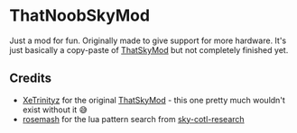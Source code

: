 # ThatNoobSkyMod

Just a mod for fun. Originally made to give support for more hardware.
It's just basically a copy-paste of [ThatSkyMod](https://github.com/XeTrinityz/ThatSkyMod) but not completely finished yet.

## Credits
- [XeTrinityz](https://github.com/XeTrinityz) for the original [ThatSkyMod](https://github.com/XeTrinityz/ThatSkyMod) - this one pretty much wouldn't exist without it 😅 
- [rosemash](https://github.com/rosemash) for the lua pattern search from [sky-cotl-research](https://github.com/rosemash/sky-cotl-research)